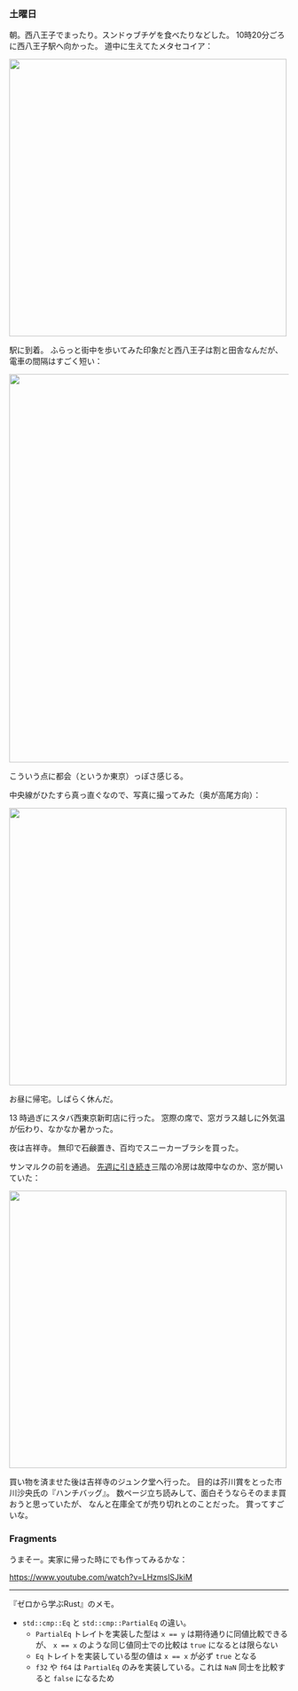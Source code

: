 ### 土曜日

朝。西八王子でまったり。スンドゥブチゲを食べたりなどした。
10時20分ごろに西八王子駅へ向かった。
道中に生えてたメタセコイア：

<img src="https://i.imgur.com/AF7VCkk.jpg" width="500">

駅に到着。
ふらっと街中を歩いてみた印象だと西八王子は割と田舎なんだが、
電車の間隔はすごく短い：

<img src="https://i.imgur.com/PCIdlSt.jpg" width="700">

こういう点に都会（というか東京）っぽさ感じる。

中央線がひたすら真っ直ぐなので、写真に撮ってみた（奥が高尾方向）：

<img src="https://i.imgur.com/w1UeCz0.jpg" width="500">

お昼に帰宅。しばらく休んだ。

13 時過ぎにスタバ西東京新町店に行った。
窓際の席で、窓ガラス越しに外気温が伝わり、なかなか暑かった。

夜は吉祥寺。
無印で石鹸置き、百均でスニーカーブラシを買った。

サンマルクの前を通過。
[先週に引き続き](https://github.com/toasa/diary/blob/main/2023/07/16.md)三階の冷房は故障中なのか、窓が開いていた：

<img src="https://i.imgur.com/S4SYazi.jpg" width="500">

買い物を済ませた後は吉祥寺のジュンク堂へ行った。
目的は芥川賞をとった市川沙央氏の『ハンチバッグ』。
数ページ立ち読みして、面白そうならそのまま買おうと思っていたが、
なんと在庫全てが売り切れとのことだった。
賞ってすごいな。

### Fragments

うまそー。実家に帰った時にでも作ってみるかな：

https://www.youtube.com/watch?v=LHzmslSJkiM

---

『ゼロから学ぶRust』のメモ。

- `std::cmp::Eq` と `std::cmp::PartialEq` の違い。
    - `PartialEq` トレイトを実装した型は `x == y` は期待通りに同値比較できるが、 `x == x` のような同じ値同士での比較は `true` になるとは限らない
    - `Eq` トレイトを実装している型の値は `x == x` が必ず `true` となる
    - `f32` や `f64` は `PartialEq` のみを実装している。これは `NaN` 同士を比較すると `false` になるため